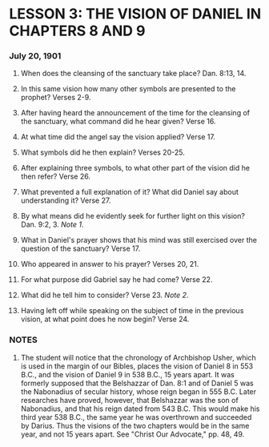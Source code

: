 # LESSON 3: THE VISION OF DANIEL IN CHAPTERS 8 AND 9

### July 20, 1901

1. When does the cleansing of the sanctuary take place? Dan. 8:13, 14.

2. In this same vision how many other symbols are presented to the prophet? Verses 2-9.

3. After having heard the announcement of the time for the cleansing of the sanctuary, what command did he hear given? Verse 16.

4. At what time did the angel say the vision applied? Verse 17.

5. What symbols did he then explain? Verses 20-25.

6. After explaining three symbols, to what other part of the vision did he then refer? Verse 26.

7. What prevented a full explanation of it? What did Daniel say about understanding it? Verse 27.

8. By what means did he evidently seek for further light on this vision? Dan. 9:2, 3. *Note 1*.

9. What in Daniel's prayer shows that his mind was still exercised over the question of the sanctuary? Verse 17.

10. Who appeared in answer to his prayer? Verses 20, 21.

11. For what purpose did Gabriel say he had come? Verse 22.

12. What did he tell him to consider? Verse 23. *Note 2*.

13. Having left off while speaking on the subject of time in the previous vision, at what point does he now begin? Verse 24.

### NOTES

1. The student will notice that the chronology of Archbishop Usher, which is used in the margin of our Bibles, places the vision of Daniel 8 in 553 B.C., and the vision of Daniel 9 in 538 B.C., 15 years apart. It was formerly supposed that the Belshazzar of Dan. 8:1 and of Daniel 5 was the Nabonadius of secular history, whose reign began in 555 B.C. Later researches have proved, however, that Belshazzar was the son of Nabonadius, and that his reign dated from 543 B.C. This would make his third year 538 B.C., the same year he was overthrown and succeeded by Darius. Thus the visions of the two chapters would be in the same year, and not 15 years apart. See "Christ Our Advocate," pp. 48, 49.

